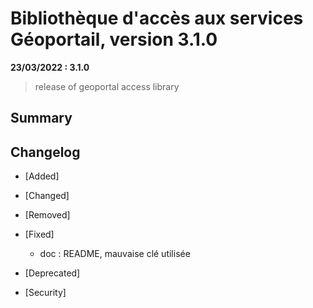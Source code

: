 # Bibliothèque d'accès aux services Géoportail, version 3.1.0

**23/03/2022 : 3.1.0**

> release of geoportal access library

## Summary

## Changelog

* [Added]

* [Changed]

* [Removed]

* [Fixed]

    - doc : README, mauvaise clé utilisée

* [Deprecated]

* [Security]
